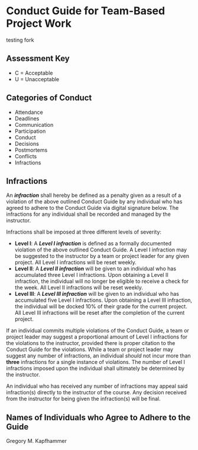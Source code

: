 # Conduct Guide for Team-Based Project Work

testing fork

## Assessment Key

* C = Acceptable
* U = Unacceptable

## Categories of Conduct

* Attendance
* Deadlines
* Communication
* Participation
* Conduct
* Decisions
* Postmortems
* Conflicts
* Infractions

## Infractions

An ***infraction*** shall hereby be defined as a penalty given as a result of a
violation of the above outlined Conduct Guide by any individual who has agreed
to adhere to the Conduct Guide via digital signature below. The infractions for
any individual shall be recorded and managed by the instructor.

Infractions shall be imposed at three different levels of severity:


* **Level I**: A ***Level I infraction*** is defined as a formally documented
violation of the above outlined Conduct Guide. A Level I infraction may be
suggested to the instructor by a team or project leader for any given project.
All Level I infractions will be reset weekly.
* **Level II**: A ***Level II infraction*** will be given to an individual who
has accumulated three Level I infractions. Upon obtaining a Level II infraction,
the individual will no longer be eligible to receive a check for the week. All
Level II infractions will be reset weekly.
* **Level III**: A ***Level III infraction*** will be given to an individual who
has accumulated five Level I infractions. Upon obtaining a Level III infraction,
the individual will be docked 10% of their grade for the current project. All
Level III infractions will be reset after the completion of the current project.


If an individual commits multiple violations of the Conduct Guide, a team or
project leader may suggest a proportional amount of Level I infractions for the
violations to the instructor, provided there is proper citation to the Conduct
Guide for the violations. While a team or project leader may suggest any number
of infractions, an individual *should* not incur more than **three** infractions
for a single instance of violations. The number of Level I infractions imposed
upon the individual shall ultimately be determined by the instructor.

An individual who has received any number of infractions may appeal said
infraction(s) directly to the instructor of the course. Any decision received
from the instructor for being given the infraction(s) will be final.

## Names of Individuals who Agree to Adhere to the Guide

Gregory M. Kapfhammer
